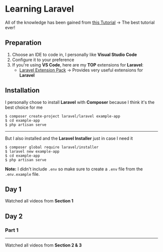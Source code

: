 # Learning Laravel
All of the knowledge has been gained from [this Tutorial](https://laracasts.com/series/laravel-8-from-scratch/) -> The best tutorial ever!

## Preparation
1. Choose an IDE to code in, I personally like **Visual Studio Code**
2. Configure it to your preference
3. If you're using **VS Code**, here are my **TOP** extensions for **Laravel**:
	* [Laravel Extension Pack](https://marketplace.visualstudio.com/items?itemName=onecentlin.laravel-extension-pack) -> Provides very useful extensions for **Laravel**
	
## Installation
I personally chose to install **Laravel** with **Composer** because I think it's the best choice for me

	$ composer create-project laravel/laravel example-app
	$ cd example-app
	$ php artisan serve
---
But I also installed and the **Laravel Installer** just in case I need it

	$ composer global require laravel/installer
	$ laravel new example-app
	$ cd example-app
	$ php artisan serve	

**Note:** I didn't include `.env` so make sure to create a `.env` file from the `.env.example` file.

## Day 1
Watched all videos from **Section 1**

## Day 2
### Part 1
---
Watched all videos from **Section 2 & 3**
